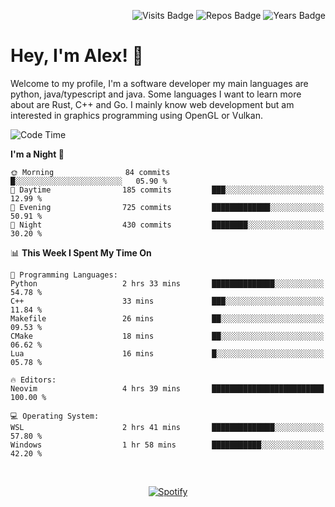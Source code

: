 <p align="right">
  <img src="https://badges.pufler.dev/visits/Alextibtab/Alextibtab" alt="Visits Badge">
  <img src="https://badges.pufler.dev/repos/Alextibtab/" alt="Repos Badge">
  <img src="https://badges.pufler.dev/years/Alextibtab/" alt="Years Badge">
</p>

<h1 align="left">Hey, I'm Alex! 💽 </h1>

Welcome to my profile, I'm a software developer my main languages are python, java/typescript and java. Some languages I want to learn more about are Rust, C++ and Go. I mainly know web development but am interested in graphics programming using OpenGL or Vulkan.

<!--START_SECTION:waka-->
![Code Time](http://img.shields.io/badge/Code%20Time-13%20hrs%2020%20mins-blue)

**I'm a Night 🦉** 

```text
🌞 Morning                84 commits          █░░░░░░░░░░░░░░░░░░░░░░░░   05.90 % 
🌆 Daytime                185 commits         ███░░░░░░░░░░░░░░░░░░░░░░   12.99 % 
🌃 Evening                725 commits         █████████████░░░░░░░░░░░░   50.91 % 
🌙 Night                  430 commits         ████████░░░░░░░░░░░░░░░░░   30.20 % 
```


📊 **This Week I Spent My Time On** 

```text
💬 Programming Languages: 
Python                   2 hrs 33 mins       ██████████████░░░░░░░░░░░   54.78 % 
C++                      33 mins             ███░░░░░░░░░░░░░░░░░░░░░░   11.84 % 
Makefile                 26 mins             ██░░░░░░░░░░░░░░░░░░░░░░░   09.53 % 
CMake                    18 mins             ██░░░░░░░░░░░░░░░░░░░░░░░   06.62 % 
Lua                      16 mins             █░░░░░░░░░░░░░░░░░░░░░░░░   05.78 % 

🔥 Editors: 
Neovim                   4 hrs 39 mins       █████████████████████████   100.00 % 

💻 Operating System: 
WSL                      2 hrs 41 mins       ██████████████░░░░░░░░░░░   57.80 % 
Windows                  1 hr 58 mins        ███████████░░░░░░░░░░░░░░   42.20 % 
```


<!--END_SECTION:waka-->
&nbsp;<div align="center">
  [![Spotify](https://spotify-now-playing-wine-six.vercel.app/api/spotify?border_color=ffffff)](https://open.spotify.com/user/pmo1v2ejnt42kgp5jar5drtag)
</div>

